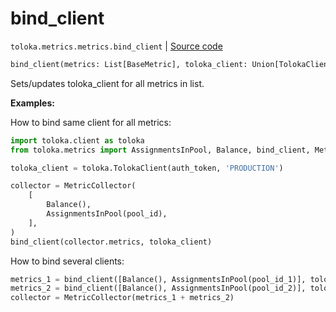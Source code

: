# bind_client
`toloka.metrics.metrics.bind_client` | [Source code](https://github.com/Toloka/toloka-kit/blob/v1.2.3/src/metrics/metrics.py#L35)

```python
bind_client(metrics: List[BaseMetric], toloka_client: Union[TolokaClient, AsyncTolokaClient])
```

Sets/updates toloka_client for all metrics in list.


**Examples:**

How to bind same client for all metrics:
```python
import toloka.client as toloka
from toloka.metrics import AssignmentsInPool, Balance, bind_client, MetricCollector

toloka_client = toloka.TolokaClient(auth_token, 'PRODUCTION')

collector = MetricCollector(
    [
        Balance(),
        AssignmentsInPool(pool_id),
    ],
)
bind_client(collector.metrics, toloka_client)
```

How to bind several clients:
```python
metrics_1 = bind_client([Balance(), AssignmentsInPool(pool_id_1)], toloka_client_1)
metrics_2 = bind_client([Balance(), AssignmentsInPool(pool_id_2)], toloka_client_2)
collector = MetricCollector(metrics_1 + metrics_2)
```
